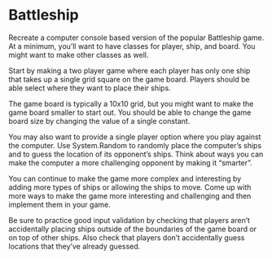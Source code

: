 # Battleship

Recreate a computer console based version of the popular Battleship game. At a minimum, you’ll want to have classes for player, ship, and board. You might want to make other classes as well.

Start by making a two player game where each player has only one ship that takes up a single grid square on the game board. Players should be able select where they want to place their ships.

The game board is typically a 10x10 grid, but you might want to make the game board smaller to start out. You should be able to change the game board size by changing the value of a single constant.

You may also want to provide a single player option where you play against the computer. Use System.Random to randomly place the computer’s ships and to guess the location of its opponent’s ships. Think about ways you can make the computer a more challenging opponent by making it “smarter”.

You can continue to make the game more complex and interesting by adding more types of ships or allowing the ships to move. Come up with more ways to make the game more interesting and challenging and then implement them in your game.

Be sure to practice good input validation by checking that players aren’t accidentally placing ships outside of the boundaries of the game board or on top of other ships. Also check that players don’t accidentally guess locations that they’ve already guessed.